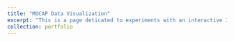 ```yaml
---
title: "MOCAP Data Visualization"
excerpt: "This is a page deticated to experiments with an interactive 3D visualizer to explore musical perfomance MOCAP data. <br/><img src='/images/tube3D.png'>"
collection: portfolio
---
```


<script src="https://cdnjs.cloudflare.com/ajax/libs/three.js/r121/three.min.js"></script>
<script src="https://cdnjs.cloudflare.com/ajax/libs/dat-gui/0.7.7/dat.gui.min.js"></script>
<script src="/assets/js/OBJLoader.js">


<div class='threejs'>
    <div id='cube'></div>
</div>

<canvas id="canvas-holder">
</canvas>

<style> .highlight-left {margin-left: 0} canvas { position: relative; top: 0;} </style>

<style>
  canvas { width: inherit; position: relative; top: 0;}
</style>

<div id='canvas-holder' style="position: relative; width: inherit;">
  <div id='dat-gui-holder' style="position: absolute; top: 0em; right: 0em; z-index: 1;"></div>
</div>


<style>
.threejs {
  position: relative;
  width: 100%;
  padding-top: 56.25%; /* 16:9 aspect ratio */
}
.threejs > * {
  position: absolute;
  top: 0;
  bottom: 0;
  left: 0;
  right: 0;
}
</style>

<script type="x-shader/x-vertex" id="vertexshader"> attribute float distance; attribute vec3 surfaceNormal; uniform float amplitude; varying vec3 vNormal; void main() { vNormal = normal; vec3 newPosition = position + surfaceNormal * vec3(distance * amplitude); gl_Position = projectionMatrix * modelViewMatrix * vec4(newPosition,1.0); } </script> <script type="x-shader/x-fragment" id="fragmentshader"> varying vec3 vNormal; void main() { vec3 light = vec3(0.7, 0.5, 1.0); light = normalize(light); float dProd = max(0.0, dot(vNormal, light)); gl_FragColor = vec4(dProd, // R dProd, // G dProd, // B 1.0); // A } </script>

<!-- <script src="/assets/js/cube.js"></script> -->
<script src="/assets/js/tube.js"></script>